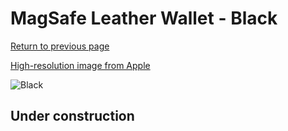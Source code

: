 # MagSafe Leather Wallet - Black

[Return to previous page](/wallet)

[High-resolution image from Apple](https://store.storeimages.cdn-apple.com/8756/as-images.apple.com/is/MHLR3?wid=4500&hei=4500&fmt=png)

<div style="width: 512px"><img src="/almost_uncompressed/MHLR3.webp" alt="Black"></div>

## Under construction
